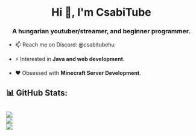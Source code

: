 <h1 align="center">Hi 👋, I'm CsabiTube</h1>
<h3 align="center">A hungarian youtuber/streamer, and beginner programmer.</h3>

- 📫 Reach me on Discord: @csabitubehu

- ⚡ Interested in **Java and web development**.

- ❤️ Obsessed with **Minecraft Server Development**.

## 📊 GitHub Stats:
![](https://github-readme-stats.vercel.app/api?username=CsabiTube&theme=dark&hide_border=false&include_all_commits=false&count_private=false)<br/>
![](https://github-readme-streak-stats.herokuapp.com/?user=CsabiTube&theme=dark&hide_border=false)<br/>
![](https://github-readme-stats.vercel.app/api/top-langs/?username=CsabiTube&theme=dark&hide_border=false&include_all_commits=false&count_private=false&layout=compact)
---
